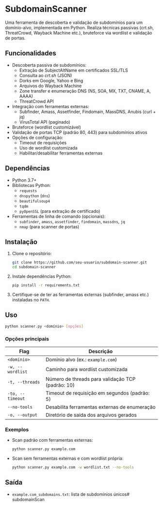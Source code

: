# SubdomainScanner

Uma ferramenta de descoberta e validação de subdomínios para um domínio-alvo, implementada em Python. Realiza técnicas passivas (crt.sh, ThreatCrowd, Wayback Machine etc.), bruteforce via wordlist e validação de portas.

## Funcionalidades

- Descoberta passiva de subdomínios:
  - Extração de SubjectAltName em certificados SSL/TLS
  - Consulta ao _crt.sh_ (JSON)
  - Dorks em Google, Yahoo e Bing
  - Arquivos do Wayback Machine
  - Zone transfer e enumeração DNS (NS, SOA, MX, TXT, CNAME, A, AAAA)
  - ThreatCrowd API
- Integração com ferramentas externas:
  - Subfinder, Amass, Assetfinder, Findomain, MassDNS, Anubis (curl + jq)
  - VirusTotal API (paginado)
- Bruteforce (wordlist customizável)
- Validação de portas TCP (padrão 80, 443) para subdomínios ativos
- Opções de configuração:
  - Timeout de requisições
  - Uso de wordlist customizada
  - Habilitar/desabilitar ferramentas externas

## Dependências

- Python 3.7+
- Bibliotecas Python:
  - `requests`
  - `dnspython` (`dns`)
  - `beautifulsoup4`
  - `tqdm`
  - `pyOpenSSL` (para extração de certificado)
- Ferramentas de linha de comando (opcionais):
  - `subfinder`, `amass`, `assetfinder`, `findomain`, `massdns`, `jq`
  - `nmap` (para scanner de portas)

## Instalação

1. Clone o repositório:
   ```bash
   git clone https://github.com/seu-usuario/subdomain-scanner.git
   cd subdomain-scanner
   ```
2. Instale dependências Python:
   ```bash
   pip install -r requirements.txt
   ```
3. Certifique-se de ter as ferramentas externas (subfinder, amass etc.) instaladas no `PATH`.

## Uso

```bash
python scanner.py <domínio> [opções]
```

### Opções principais

| Flag           | Descrição                                         |
|----------------|---------------------------------------------------|
| `<domínio>`    | Domínio alvo (ex.: `example.com`)                 |
| `-w, --wordlist` | Caminho para wordlist customizada               |
| `-t, --threads`   | Número de threads para validação TCP (padrão: 10) |
| `-to, --timeout`  | Timeout de requisição em segundos (padrão: 5)    |
| `--no-tools`      | Desabilita ferramentas externas de enumeração    |
| `-o, --output`    | Diretório de saída dos arquivos gerados          |

### Exemplos

- Scan padrão com ferramentas externas:
  ```bash
  python scanner.py example.com
  ```
- Scan sem ferramentas externas e com wordlist própria:
  ```bash
  python scanner.py example.com -w wordlist.txt --no-tools
  ```

## Saída

- `example.com_subdomains.txt`: lista de subdomínios únicos#   s u b d o m a i n S c a n 
 
 